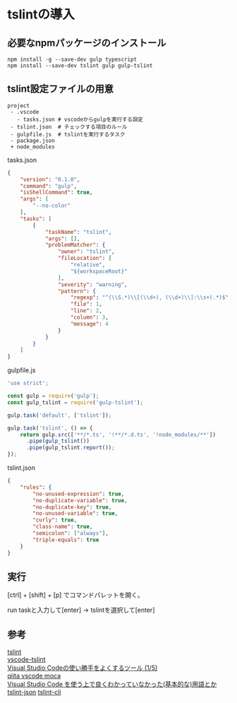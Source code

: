 # tslintの導入

## 必要なnpmパッケージのインストール

```
npm install -g --save-dev gulp typescript
npm install --save-dev tslint gulp gulp-tslint
```

## tslint設定ファイルの用意

```
project
 - .vscode
   - tasks.json # vscodeからgulpを実行する設定
 - tslint.json  # チェックする項目のルール
 - gulpfile.js  # tslintを実行するタスク
 - package.json
 + node_modules
```

tasks.json

```json
{
	"version": "0.1.0",
	"command": "gulp",
	"isShellCommand": true,
	"args": [
		"--no-color"
	],
	"tasks": [
		{
			"taskName": "tslint",
			"args": [],
			"problemMatcher": {
				"owner": "tslint",
				"fileLocation": [
					"relative",
					"${workspaceRoot}"
				],
				"severity": "warning",
				"pattern": {
					"regexp": "^(\\S.*)\\[(\\d+), (\\d+)\\]:\\s+(.*)$",
					"file": 1,
					"line": 2,
					"column": 3,
					"message": 4
				}
			}
		}
	]
}
```

gulpfile.js

```js
'use strict';

const gulp = require('gulp');
const gulp_tslint = require('gulp-tslint');

gulp.task('default', ['tslint']);

gulp.task('tslint', () => {
    return gulp.src(['**/*.ts', '!**/*.d.ts', '!node_modules/**'])
      .pipe(gulp_tslint())
      .pipe(gulp_tslint.report());
});
```

tslint.json

``` json
{
	"rules": {
		"no-unused-expression": true,
		"no-duplicate-variable": true,
		"no-duplicate-key": true,
		"no-unused-variable": true,
		"curly": true,
		"class-name": true,
		"semicolon": ["always"],
		"triple-equals": true
	}
}
```

## 実行

[ctrl] + [shift] + [p] でコマンドパレットを開く。

run taskと入力して[enter] → tslintを選択して[enter]

## 参考

[tslint][*1]  
[vscode-tslint][*2]  
[Visual Studio Codeの使い勝手をよくするツール (1/5)][*3]  
[qiita vscode moca][*4]  
[Visual Studio Code を使う上で良くわかっていなかった(基本的な)用語とか][*5]
[tslint-json][*7]
[tslint-cli][*8]

[*1]:https://marketplace.visualstudio.com/items?itemName=eg2.tslint
[*2]:https://github.com/Microsoft/vscode-tslint
[*3]:http://www.atmarkit.co.jp/ait/articles/1509/08/news019.html
[*4]:http://qiita.com/xingyanhuan/items/46ab06dc6ad9ffaec4f2
[*5]:http://qiita.com/satokaz/items/dd2f16fc953e7bdb6d2f
[*6]:https://github.com/yannickcr/eslint-plugin-react#list-of-supported-rules
[*7]:https://palantir.github.io/tslint/usage/tslint-json/
[*8]:https://palantir.github.io/tslint/usage/cli/
